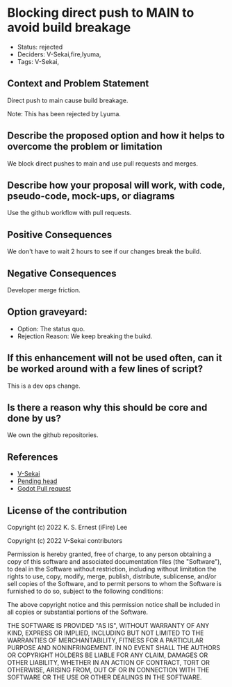# Blocking direct push to MAIN to avoid build breakage

- Status: rejected <!-- draft | proposed | rejected | accepted | deprecated | superseded by -->
- Deciders: V-Sekai,fire,lyuma,
- Tags: V-Sekai,

## Context and Problem Statement

Direct push to main cause build breakage.

Note: This has been rejected by Lyuma.

## Describe the proposed option and how it helps to overcome the problem or limitation

We block direct pushes to main and use pull requests and merges.

## Describe how your proposal will work, with code, pseudo-code, mock-ups, or diagrams

Use the github workflow with pull requests.

## Positive Consequences <!-- improvement of quality attribute satisfaction, follow-up decisions required -->

We don't have to wait 2 hours to see if our changes break the build.

## Negative Consequences <!-- compromising quality attribute, follow-up decisions required -->

Developer merge friction.

## Option graveyard:
- Option: The status quo. <!-- List the proposed options no longer open for consideration. -->
- Rejection Reason: We keep breaking the buikd. <!-- List the reasons for the rejection: (the bad traits) -->

## If this enhancement will not be used often, can it be worked around with a few lines of script?

This is a dev ops change.

## Is there a reason why this should be core and done by us?

We own the github repositories.

## References
- [V-Sekai](https://v-sekai.org/)
- [Pending head](https://martinfowler.com/bliki/PendingHead.html)
- [Godot Pull request](https://docs.godotengine.org/en/stable/community/contributing/pr_workflow.html)

## License of the contribution
Copyright (c) 2022 K. S. Ernest (iFire) Lee

Copyright (c) 2022 V-Sekai contributors

Permission is hereby granted, free of charge, to any person obtaining a copy of this software and associated documentation files (the "Software"), to deal in the Software without restriction, including without limitation the rights to use, copy, modify, merge, publish, distribute, sublicense, and/or sell copies of the Software, and to permit persons to whom the Software is furnished to do so, subject to the following conditions:

The above copyright notice and this permission notice shall be included in all copies or substantial portions of the Software.

THE SOFTWARE IS PROVIDED "AS IS", WITHOUT WARRANTY OF ANY KIND, EXPRESS OR IMPLIED, INCLUDING BUT NOT LIMITED TO THE WARRANTIES OF MERCHANTABILITY, FITNESS FOR A PARTICULAR PURPOSE AND NONINFRINGEMENT. IN NO EVENT SHALL THE AUTHORS OR COPYRIGHT HOLDERS BE LIABLE FOR ANY CLAIM, DAMAGES OR OTHER LIABILITY, WHETHER IN AN ACTION OF CONTRACT, TORT OR OTHERWISE, ARISING FROM, OUT OF OR IN CONNECTION WITH THE SOFTWARE OR THE USE OR OTHER DEALINGS IN THE SOFTWARE.
